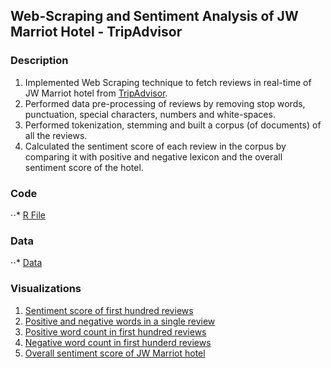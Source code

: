 ## Web-Scraping and Sentiment Analysis of JW Marriot Hotel - TripAdvisor

### Description
1. Implemented Web Scraping technique to fetch reviews in real-time of JW Marriot hotel from [TripAdvisor](https://www.tripadvisor.com/).
2. Performed data pre-processing of reviews by removing stop words, punctuation, special characters, numbers and white-spaces.
3. Performed tokenization, stemming and built a corpus (of documents) of all the reviews.
4. Calculated the sentiment score of each review in the corpus by comparing it with positive and negative lexicon and the overall sentiment score of the hotel.

### Code
⋅⋅* [R File](https://github.com/agrawal-priyank/Web-Scraper-Sentiment-Analysis-TripAdvisor/blob/master/web-scraping-sentiment-analysis-trip-advisor.R)

### Data
⋅⋅* [Data](https://github.com/agrawal-priyank/Web-Scraper-Sentiment-Analysis-TripAdvisor/tree/master/data)

### Visualizations
1. [Sentiment score of first hundred reviews](http://rpubs.com/agrawalpriyank/sentiment-score-reviews)
2. [Positive and negative words in a single review](http://rpubs.com/agrawalpriyank/positive-negative-count-review)
3. [Positive word count in first hundred reviews](http://rpubs.com/agrawalpriyank/positive-count-reviews)
4. [Negative word count in first hunderd reviews](http://rpubs.com/agrawalpriyank/negative-count-reviews)
5. [Overall sentiment score of JW Marriot hotel](http://rpubs.com/agrawalpriyank/sentiment-analysis-jw-marriot)
